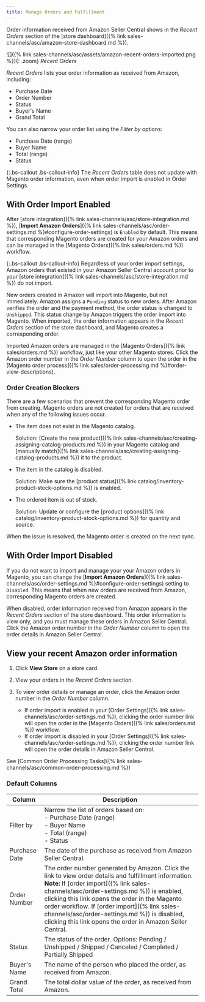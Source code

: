 ```yaml
---
title: Manage Orders and Fulfillment
---
```



Order information received from Amazon Seller Central shows in the _Recent Orders_ section of the [store dashboard]({% link sales-channels/asc/amazon-store-dashboard.md %}).

![]({% link sales-channels/asc/assets/amazon-recent-orders-imported.png %}){: .zoom}
_Recent Orders_

_Recent Orders_ lists your order information as received from Amazon, including:

- Purchase Date
- Order Number
- Status
- Buyer's Name
- Grand Total

You can also narrow your order list using the _Filter by_ options:

- Purchase Date (range)
- Buyer Name
- Total (range)
- Status

{:.bs-callout .bs-callout-info}
The _Recent Orders_ table does not update with Magento order information, even when order import is enabled in Order Settings.

## With Order Import Enabled

After [store integration]({% link sales-channels/asc/store-integration.md %}), [**Import Amazon Orders**]({% link sales-channels/asc/order-settings.md %}#configure-order-settings) is `Enabled` by default. This means that corresponding Magento orders are created for your Amazon orders and can be managed in the [Magento Orders]({% link sales/orders.md %}) workflow.

{:.bs-callout .bs-callout-info}
Regardless of your order import settings, Amazon orders that existed in your Amazon Seller Central account prior to your [store integration]({% link sales-channels/asc/store-integration.md %}) do not import.

New orders created in Amazon will import into Magento, but not immediately. Amazon assigns a `Pending` status to new orders. After Amazon verifies the order and the payment method, the order status is changed to `Unshipped`. This status change by Amazon triggers the order import into Magento. When imported, the order information appears in the _Recent Orders_ section of the store dashboard, and Magento creates a corresponding order.

Imported Amazon orders are managed in the [Magento Orders]({% link sales/orders.md %}) workflow, just like your other Magento stores. Click the Amazon order number in the _Order Number_ column to open the order in the [Magento order process]({% link sales/order-processing.md %}#order-view-descriptions).

### Order Creation Blockers

There are a few scenarios that prevent the corresponding Magento order from creating. Magento orders are not created for orders that are received when any of the following issues occur.

- The item does not exist in the Magento catalog.

  Solution: [Create the new product]({% link sales-channels/asc/creating-assigning-catalog-products.md %}) in your Magento catalog and [manually match]({% link sales-channels/asc/creating-assigning-catalog-products.md %}) it to the product.

- The item in the catalog is disabled.

   Solution: Make sure the [product status]({% link catalog/inventory-product-stock-options.md %}) is enabled.

- The ordered item is out of stock.

   Solution: Update or configure the [product options]({% link catalog/inventory-product-stock-options.md %}) for quantity and source.

When the issue is resolved, the Magento order is created on the next sync.

## With Order Import Disabled

If you do not want to import and manage your your Amazon orders in Magento, you can change the [**Import Amazon Orders**]({% link sales-channels/asc/order-settings.md %}#configure-order-settings) setting to `Disabled`. This means that when new orders are received from Amazon, corresponding Magento orders are created.

When disabled, order information received from Amazon appears in the _Recent Orders_ section of the store dashboard. This order information is view only, and you must manage these orders in Amazon Seller Central. Click the Amazon order number in the _Order Number_ column to open the order details in Amazon Seller Central.

## View your recent Amazon order information

1. Click **View Store** on a store card.

1. View your orders in the _Recent Orders_ section.

1. To view order details or manage an order, click the Amazon order number in the _Order Number_ column.

   - If order import is enabled in your [Order Settings]({% link sales-channels/asc/order-settings.md %}), clicking the order number link will open the order in the [Magento Orders]({% link sales/orders.md %}) workflow.
   - If order import is disabled in your [Order Settings]({% link sales-channels/asc/order-settings.md %}), clicking the order number link will open the order details in Amazon Seller Central.

See [Common Order Processing Tasks]({% link sales-channels/asc/common-order-processing.md %})

### Default Columns

|Column|Description|
|---|---|
|Filter by|Narrow the list of orders based on:<br/>- Purchase Date (range)<br/>- Buyer Name<br/>- Total (range)<br/>- Status|
|Purchase Date|The date of the purchase as received from Amazon Seller Central.|
|Order Number|The order number generated by Amazon. Click the link to view order details and fulfillment information.<br/>**Note:** If [order import]({% link sales-channels/asc/order-settings.md %}) is enabled, clicking this link opens the order in the Magento order workflow. If [order import]({% link sales-channels/asc/order-settings.md %}) is disabled, clicking this link opens the order in Amazon Seller Central. |
|Status|The status of the order. Options: Pending / Unshipped / Shipped / Canceled / Completed / Partially Shipped |
|Buyer's Name|The name of the person who placed the order, as received from Amazon.|
|Grand Total|The total dollar value of the order, as received from Amazon.|
